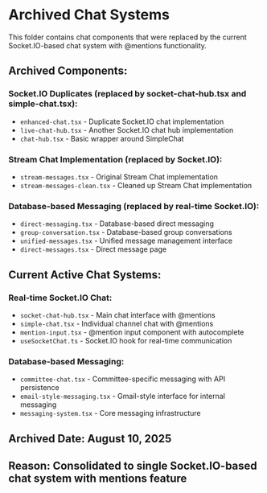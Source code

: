 # Archived Chat Systems

This folder contains chat components that were replaced by the current Socket.IO-based chat system with @mentions functionality.

## Archived Components:

### Socket.IO Duplicates (replaced by socket-chat-hub.tsx and simple-chat.tsx):
- `enhanced-chat.tsx` - Duplicate Socket.IO chat implementation
- `live-chat-hub.tsx` - Another Socket.IO chat hub implementation  
- `chat-hub.tsx` - Basic wrapper around SimpleChat

### Stream Chat Implementation (replaced by Socket.IO):
- `stream-messages.tsx` - Original Stream Chat implementation
- `stream-messages-clean.tsx` - Cleaned up Stream Chat implementation

### Database-based Messaging (replaced by real-time Socket.IO):
- `direct-messaging.tsx` - Database-based direct messaging
- `group-conversation.tsx` - Database-based group conversations
- `unified-messages.tsx` - Unified message management interface
- `direct-messages.tsx` - Direct message page

## Current Active Chat Systems:

### Real-time Socket.IO Chat:
- `socket-chat-hub.tsx` - Main chat interface with @mentions
- `simple-chat.tsx` - Individual channel chat with @mentions  
- `mention-input.tsx` - @mention input component with autocomplete
- `useSocketChat.ts` - Socket.IO hook for real-time communication

### Database-based Messaging:
- `committee-chat.tsx` - Committee-specific messaging with API persistence
- `email-style-messaging.tsx` - Gmail-style interface for internal messaging
- `messaging-system.tsx` - Core messaging infrastructure

## Archived Date: August 10, 2025
## Reason: Consolidated to single Socket.IO-based chat system with mentions feature